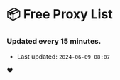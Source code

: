 # :package: Free Proxy List
### Updated every 15 minutes.

- Last updated: `2024-06-09 08:07`

:heart:
